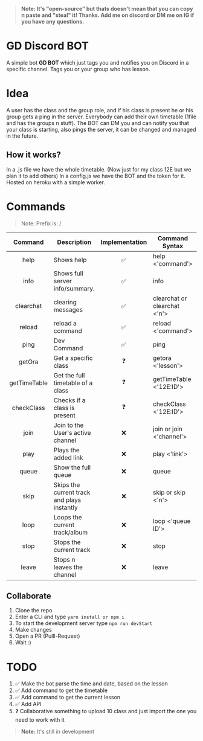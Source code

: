 > **Note: It's "open-source" but thats doesn't mean that you can copy n paste and "steal" it! Thanks. Add me on discord or DM me on IG if you have any questions.**

# GD Discord BOT

A simple bot **GD BOT** which just tags you and notifies you on Discord in a specific channel.
Tags you or your group who has lesson.

# Idea

A user has the class and the group role, and if his class is present he or his group gets a ping in the server.
Everybody can add their own timetable (1file and has the groups n stuff).
The BOT can DM you and can notify you that your class is starting, also pings the server, it can be changed and managed in the future.

## How it works?

In a .js file we have the whole timetable. (Now just for my class 12E but we plan it to add others)
In a config.js we have the BOT and the token for it.
Hosted on heroku with a simple worker.

# Commands

> Note: Prefix is: /

|   Command    | Description                                 | Implementation | Command Syntax               | Response                      |
| :----------: | ------------------------------------------- | :------------: | ---------------------------- | ----------------------------- |
|     help     | Shows help                                  |       ✅       | help <'command'>             | Embed with summary.           |
|     info     | Shows full server info/summary.             |       ✅       | info                         | Shows server info.            |
|  clearchat   | clearing messages                           |       ✅       | clearchat or clearchat <'n'> | N/A                           |
|    reload    | reload a command                            |       ✅       | reload <'command'>           | Command reloaded.             |
|     ping     | Dev Command                                 |       ✅       | ping                         | BOT: Pong!                    |
|    getOra    | Get a specific class                        |       ❓       | getora <'lesson'>            | <'lesson'> will start at 8:00 |
| getTimeTable | Get the full timetable of a class           |       ❓       | getTimeTable <'12E:ID'>      | {timetable}                   |
|  checkClass  | Checks if a class is present                |       ❓       | checkClass <'12E:ID'>        | Yes, <'lesson'> óra van.      |
|     join     | Join to the User's active channel           |       ❌       | join or join <'channel'>     | N/A                           |
|     play     | Plays the added link                        |       ❌       | play <'link'>                | Track added to queue.         |
|    queue     | Show the full queue                         |       ❌       | queue                        | Shows the actual queue.       |
|     skip     | Skips the current track and plays instantly |       ❌       | skip or skip <'n'>           | Skipped <'n'> track.          |
|     loop     | Loops the current track/album               |       ❌       | loop <'queue ID'>            | Loop is enabled/disabled.     |
|     stop     | Stops the current track                     |       ❌       | stop                         | N/A                           |
|    leave     | Stops n leaves the channel                  |       ❌       | leave                        | N/A                           |

## Collaborate

1. Clone the repo
2. Enter a CLI and type `yarn install or npm i`
3. To start the development server type `npm run devStart`
4. Make changes
5. Open a PR (Pulll-Request)
6. Wait :)

# TODO

1. ✅ Make the bot parse the time and date, based on the lesson
2. ✅ Add command to get the timetable
3. ✅ Add command to get the current lesson
4. ✅ Add API
5. ❓ Collaborative something to upload 10 class and just import the one you need to work with it

> **Note:** It's still in development
